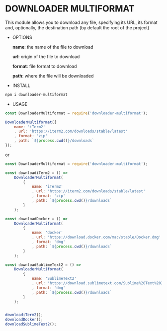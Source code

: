 # DOWNLOADER MULTIFORMAT


This module allows you to download any file, specifying its URL, its format and, optionally, the destination path (by default the root of the project)

* OPTIONS

    **name**: the name of the file to download

    **url**: origin of the file to download

    **format**: file format to download

    **path**: where the file will be downloaded

* INSTALL
```js
npm i downloader-multiformat
```
* USAGE

```js
const DownloaderMultiformat = require('downloader-multiformat');

DownloaderMultiformat({
    name: 'iTerm2'
    , url: 'https://iterm2.com/downloads/stable/latest'
    , format: 'zip'
    , path: `${process.cwd()}/downloads`
});


```

or


```js
const DownloaderMultiformat = require('downloader-multiformat');

const downloadiTerm2 = () =>
    DownloaderMultiformat(
        {
            name: 'iTerm2'
            , url: 'https://iterm2.com/downloads/stable/latest'
            , format: 'zip'
            , path: `${process.cwd()}/downloads`
        }
    );

const downloadDocker = () =>
    DownloaderMultiformat(
        {
            name: 'docker'
            , url: 'https://download.docker.com/mac/stable/Docker.dmg'
            , format: 'dmg'
            , path: `${process.cwd()}/downloads`
        }
    );

const downloadSublimeText2 = () =>
    DownloaderMultiformat(
        {
            name: 'SublimeText2'
            , url: 'https://download.sublimetext.com/Sublime%20Text%202.0.2.dmg'
            , format: 'dmg'
            , path: `${process.cwd()}/downloads`
        }
    );


downloadiTerm2();
downloadDocker();
downloadSublimeText2();

```
